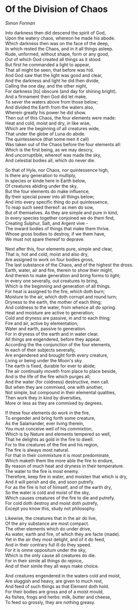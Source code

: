
<h1>Of the Division of Chaos</h1>
<cite>Simon Forman</cite>

Into darkness then did descend the spirit of God,<br/>
Upon the watery chaos, whereon he made his abode.<br/>
Which darkness then was on the face of the deep,<br/>
In which rested the Chaos, and in it all things asleep.<br/>
Rude, unformed, without shape, form or any good,<br/>
Out of which God created all things as it stood.<br/>
But first he commanded a light to appear,<br/>
That all might be seen, that before was hid.<br/>
And God saw that the light was good and clear,<br/>
And the darkness and light he did then divide,<br/>
Calling the one day, and the other night,<br/>
For darkness [to] obscure (and day for shining bright).<br/>
And a firmament then God did let make,<br/>
To sever the waters above from those below;<br/>
And divided the Earth from the waters also,<br/>
Wherein greatly his power he did show.<br/>
Then out of this Chaos, the four elements were made:<br/>
Heat and cold, moist and dry, in like wise,<br/>
Which are the beginning of all creatures wide,<br/>
That under the globe of Luna do abide.<br/>
The quintessence (that some men it call)<br/>
Was taken out of the Chaos before the four elements all:<br/>
Which is the first being, as we may descry,<br/>
And uncorruptible, whereof was made the sky,<br/>
And celestial bodies all, which do never die.

So that of Hyle, nor Chaos, nor quintessence high,<br/>
Is there any generation to multiply,<br/>
In species or kinde here in Earth below,<br/>
Of creatures abiding under the sky,<br/>
But the four elements do make influence,<br/>
By their special power into all things below;<br/>
And into every specific thing do put quintessence,<br/>
To reap such seed thereof: as men do sow,<br/>
But of themselves. As they are simple and pure in kind,<br/>
In every species together conjoined we do them find,<br/>
Creating Sulphur, Salt, and Argent vive -<br/>
The inward bodies of things that make them thrive.<br/>
Whose gross bodies to destroy, if we them have,<br/>
We must not spare thereof to deprave.

Next after this, four elements pure, simple and clear,<br/>
That is, hot and cold, moist and also dry,<br/>
Are assigned to work on four bodies gross,<br/>
The last substance of the Chaos, and of the highest the dross.<br/>
Earth, water, air and fire, therein to show their might,<br/>
And therein to make generation and bring forms to light;<br/>
In every one severally, out creatures to bring,<br/>
Which is the beginning and generation of all things.<br/>
For heat is assigned to the fire, which doth burn;<br/>
Moisture to the air, which doth corrupt and round turn;<br/>
Dryness to the earth, the mother of each thing;<br/>
And coldness to the water, from whence all do spring.<br/>
Heat and moisture are active to generation;<br/>
Cold and dryness are passive, in and to each thing;<br/>
Fire and air, active by elementation;<br/>
Water and earth, passive to generation.<br/>
For in dryness of the earth and in water clear.<br/>
All things are engendered, before they appear.<br/>
According the the conjunction of the four elements,<br/>
In each of their subjects severally,<br/>
Are engendered and brought forth every creature,<br/>
Living or being under the Moon's sky.<br/>
The earth is fixed, durable for ever to abide;<br/>
The air continually moveth from place to place beside,<br/>
And is the life of the fire which purges all;<br/>
And the water (for coldness) destructive, men call.<br/>
But when they are commixed, one with another,<br/>
Not simple, but compound in their elemental qualities,<br/>
Then work they in kind by diversities,<br/>
More or less as they are commixed by degrees.

If these four elements do work in the fire,<br/>
To engender and bring forth some creature,<br/>
As the Salamander, ever living therein,<br/>
You must conceive well of his commixtion,<br/>
Which is by Nature and elements tempered so well,<br/>
That he delights as gold in the fire to dwell.<br/>
For to the creatures of the fire and his region,<br/>
The fire is always most natural.<br/>
For that in their commixture it is most predominate,<br/>
Which maketh them the more able the fire to endure,<br/>
By reason of much heat and dryness in their temperature.<br/>
The water to the fire is most enemy.<br/>
Therefore, keep fire in water, and moisten that which is dry,<br/>
And it will perish and die, and soon putrefy.<br/>
For as the fire is hot of himself, and of the earth dry,<br/>
So the water is cold and moist of the sky,<br/>
Which causes creatures of the fire to die and putrefy.<br/>
For cold doth destroy and moist doth putrefy,<br/>
Except you know this, study not philosophy.

Likewise, the creatures that in the air do live,<br/>
Of the airy substance are most compact.<br/>
The other elements which do under drive,<br/>
As water, earth and fire, of which they are facte (made).<br/>
Yet in the air they most delight, and of it do feed,<br/>
And in their contrary full ill do they speed.<br/>
For it is omne oppositum under the sky,<br/>
Which is the only cause all creatures do die.<br/>
For in their simile all things do rejoice,<br/>
And of their simile they all ways make choice.

And creatures engendered in the waters cold and moist,<br/>
Are sluggish and heavy, are given to much rest,<br/>
And feed of such things as that Element doth hold.<br/>
For their bodies are gross and of a moist mould,<br/>
As fishes, frogs and herbs: milk, butter and cheese,<br/>
To feed so grossly, they are nothing greasy.
